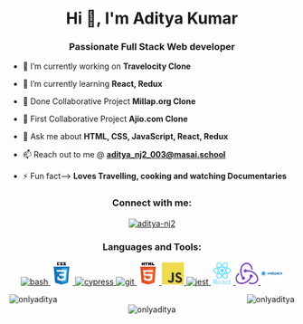 
<h1 align="center">Hi 👋, I'm Aditya Kumar</h1>
<h3 align="center">Passionate Full Stack Web developer</h3>

<div align="left">

- 🔭 I’m currently working on **Travelocity Clone**

- 🌱 I’m currently learning **React, Redux**

- 👯 Done Collaborative Project **Millap.org Clone**

- 🤝 First Collaborative Project **Ajio.com Clone**

- 💬 Ask me about **HTML, CSS, JavaScript, React, Redux**

- 📫 Reach out to me @ **aditya_nj2_003@masai.school**

- ⚡ Fun fact--> **Loves Travelling, cooking and watching Documentaries**

<div>  

<h3 align="center">Connect with me:</h3>
<p align="center">
<a href="https://linkedin.com/in/aditya-nj2" target="blank"><img align="center" src="https://raw.githubusercontent.com/rahuldkjain/github-profile-readme-generator/master/src/images/icons/Social/linked-in-alt.svg" alt="aditya-nj2" height="30" width="40" /></a>
</p>

<h3 align="center">Languages and Tools:</h3>
<p align="center"> <a href="https://www.gnu.org/software/bash/" target="_blank"> <img src="https://www.vectorlogo.zone/logos/gnu_bash/gnu_bash-icon.svg" alt="bash" width="40" height="40"/> </a> <a href="https://www.w3schools.com/css/" target="_blank"> <img src="https://raw.githubusercontent.com/devicons/devicon/master/icons/css3/css3-original-wordmark.svg" alt="css3" width="40" height="40"/> </a> <a href="https://www.cypress.io" target="_blank"> <img src="https://raw.githubusercontent.com/simple-icons/simple-icons/6e46ec1fc23b60c8fd0d2f2ff46db82e16dbd75f/icons/cypress.svg" alt="cypress" width="40" height="40"/> </a> <a href="https://git-scm.com/" target="_blank"> <img src="https://www.vectorlogo.zone/logos/git-scm/git-scm-icon.svg" alt="git" width="40" height="40"/> </a> <a href="https://www.w3.org/html/" target="_blank"> <img src="https://raw.githubusercontent.com/devicons/devicon/master/icons/html5/html5-original-wordmark.svg" alt="html5" width="40" height="40"/> </a> <a href="https://developer.mozilla.org/en-US/docs/Web/JavaScript" target="_blank"> <img src="https://raw.githubusercontent.com/devicons/devicon/master/icons/javascript/javascript-original.svg" alt="javascript" width="40" height="40"/> </a> <a href="https://jestjs.io" target="_blank"> <img src="https://www.vectorlogo.zone/logos/jestjsio/jestjsio-icon.svg" alt="jest" width="40" height="40"/> </a> <a href="https://reactjs.org/" target="_blank"> <img src="https://raw.githubusercontent.com/devicons/devicon/master/icons/react/react-original-wordmark.svg" alt="react" width="40" height="40"/> </a> <a href="https://redux.js.org" target="_blank"> <img src="https://raw.githubusercontent.com/devicons/devicon/master/icons/redux/redux-original.svg" alt="redux" width="40" height="40"/> </a> <a href="https://webpack.js.org" target="_blank"> <img src="https://raw.githubusercontent.com/devicons/devicon/d00d0969292a6569d45b06d3f350f463a0107b0d/icons/webpack/webpack-original-wordmark.svg" alt="webpack" width="40" height="40"/> </a> </p>

<div><img align="left" src="https://github-readme-stats.vercel.app/api/top-langs?username=onlyaditya&show_icons=true&locale=en&layout=compact" alt="onlyaditya" /></div>
  
<div>&nbsp;<img align="right" src="https://github-readme-stats.vercel.app/api?username=onlyaditya&show_icons=true&locale=en" alt="onlyaditya" /></div>
  
 
 <div align="center"><img align="center" src="https://github-readme-streak-stats.herokuapp.com/?user=onlyaditya&" alt="onlyaditya" /></div>
 



